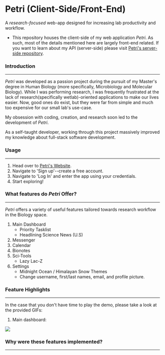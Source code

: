 
# Petri (Client-Side/Front-End)
A *research-focused* web-app designed for increasing lab productivity and workflow.

- This repository houses the client-side of my web application *Petri*. As such, most of the details mentioned here are largely front-end related. If you want to learn about my API (server-side) please visit [Petri's server-side repository](https://github.com/Haz-git/Petri_Server_Build).

### Introduction
---
*Petri* was developed as a passion project during the pursuit of my Master's degree in Human Biology (more specifically, Microbiology and Molecular Biology). While I was performing research, I was frequently frustrated at the lack of research(specifically wetlab)-oriented applications to make our lives easier. Now, good ones do exist, but they were far from simple and much too expensive for our small lab's use-case.

My obsession with coding, creation, and research soon led to the development of *Petri*.

As a self-taught developer, working through this project massively improved my knowledge about full-stack software development.

### Usage
---
1. Head over to [Petri's Website](https://petriweb.netlify.app/).
2. Navigate to 'Sign up'--create a free account.
3. Navigate to 'Log In' and enter the app using your credentials.
4. Start exploring!

### What features do *Petri* Offer?
---
*Petri* offers a variety of useful features tailored towards research workflow in the Biology space.

1. Main Dashboard
    - Priority Tasklist
    - Headlining Science News (U.S)
2. Messenger
3. Calendar
4. Bionotes
5. Sci-Tools
    - Lazy Lac-Z
6. Settings
    - Midnight Ocean / Himalayan Snow Themes
    - Change username, first/last names, email, and profile picture.

### Feature Highlights
---
In the case that you don't have time to play the demo, please take a look at the provided GIFs:

1. Main dashboard:

![](https://gph.is/g/Z2pYePL)
    
### Why were these features implemented?
---


